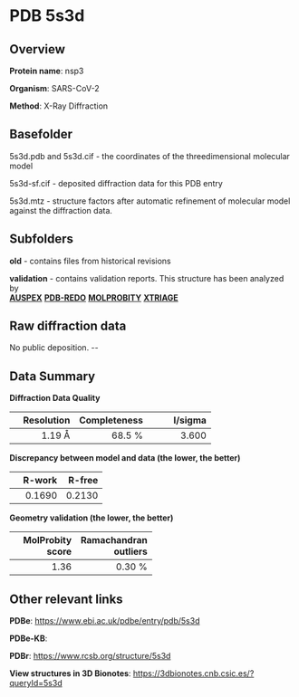 # PDB 5s3d

## Overview

**Protein name**: nsp3

**Organism**: SARS-CoV-2

**Method**: X-Ray Diffraction



## Basefolder

5s3d.pdb and 5s3d.cif - the coordinates of the threedimensional molecular model

5s3d-sf.cif - deposited diffraction data for this PDB entry

5s3d.mtz - structure factors after automatic refinement of molecular model against the diffraction data.

## Subfolders



**old** - contains files from historical revisions

**validation** - contains validation reports. This structure has been analyzed by <br>[**AUSPEX**](https://github.com/thorn-lab/coronavirus_structural_task_force/tree/master/pdb/nsp3/SARS-CoV-2/5s3d/validation/auspex) [**PDB-REDO**](https://github.com/thorn-lab/coronavirus_structural_task_force/tree/master/pdb/nsp3/SARS-CoV-2/5s3d/validation/pdb-redo) [**MOLPROBITY**](https://github.com/thorn-lab/coronavirus_structural_task_force/tree/master/pdb/nsp3/SARS-CoV-2/5s3d/validation/molprobity) [**XTRIAGE**](https://github.com/thorn-lab/coronavirus_structural_task_force/blob/master/pdb/nsp3/SARS-CoV-2/5s3d/validation/Xtriage_output.log)  



## Raw diffraction data

No public deposition. --<br> 

## Data Summary
**Diffraction Data Quality**

|   | Resolution | Completeness| I/sigma |
|---|-------------:|----------------:|--------------:|
|   |1.19 Å|68.5  %|<img width=50/>3.600|

**Discrepancy between model and data (the lower, the better)**

|   | **R-work**| **R-free**   
|---|-------------:|----------------:|           
||  0.1690|  0.2130|

**Geometry validation (the lower, the better)**

|   |**MolProbity<br>score**| **Ramachandran<br>outliers** 
|---|-------------:|----------------:|
||  1.36|  0.30 %|

 

 



## Other relevant links 
**PDBe**:  https://www.ebi.ac.uk/pdbe/entry/pdb/5s3d

**PDBe-KB**:  
 
**PDBr**: https://www.rcsb.org/structure/5s3d 

**View structures in 3D Bionotes**: https://3dbionotes.cnb.csic.es/?queryId=5s3d

